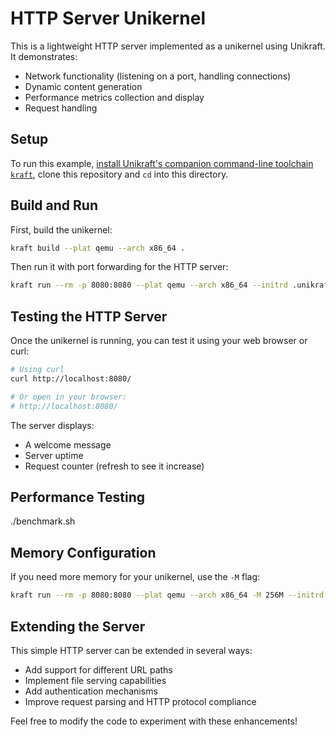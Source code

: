 # HTTP Server Unikernel

This is a lightweight HTTP server implemented as a unikernel using Unikraft. It demonstrates:

- Network functionality (listening on a port, handling connections)
- Dynamic content generation
- Performance metrics collection and display
- Request handling

## Setup

To run this example, [install Unikraft's companion command-line toolchain `kraft`](https://unikraft.org/docs/cli), clone this repository and `cd` into this directory.

## Build and Run

First, build the unikernel:

```bash
kraft build --plat qemu --arch x86_64 .
```

Then run it with port forwarding for the HTTP server:

```bash
kraft run --rm -p 8080:8080 --plat qemu --arch x86_64 --initrd .unikraft/build/initramfs-x86_64.cpio .
```

## Testing the HTTP Server

Once the unikernel is running, you can test it using your web browser or curl:

```bash
# Using curl
curl http://localhost:8080/

# Or open in your browser:
# http://localhost:8080/
```

The server displays:
- A welcome message
- Server uptime
- Request counter (refresh to see it increase)

## Performance Testing

./benchmark.sh

## Memory Configuration

If you need more memory for your unikernel, use the `-M` flag:

```bash
kraft run --rm -p 8080:8080 --plat qemu --arch x86_64 -M 256M --initrd .unikraft/build/initramfs-x86_64.cpio .
```

## Extending the Server

This simple HTTP server can be extended in several ways:
- Add support for different URL paths
- Implement file serving capabilities
- Add authentication mechanisms
- Improve request parsing and HTTP protocol compliance

Feel free to modify the code to experiment with these enhancements!